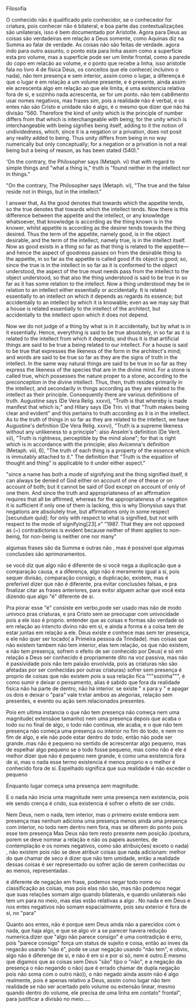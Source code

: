  Filosofia

O conhecido não é qualificado pelo conhecidor, se o conhecedor for criatura, pois conhecer não é bilateral, e boa parte das contextualizações são unilaterais, isso é bem documentado por Aristotle.
Agora para Deus as coisas são verdadeiras em relação a Deus somente, como Aquinas diz na Summa ao falar de verdade.
As coisas não são feitas de verdade.
agora indo para outro assunto, o ponto esta para linha assim como a superficie esta pro volume, mas a superficie pode ser um limite frontal, como a parede do copo em relacão ao volume, e o ponto que recebe a linha, isso aristotle fala no livro 4 de fisica 
Deus, os conceitos que ele conhece( incluinro o nada), não tem presença e sem interior, assim como o lugar, a diferença é que o lugar é em relação a um volume presente, e é presente, ainda assim ele acrescenta algo em relação ao que ele limita, é uma existencia relativa fora de si, e sozinho nada acrescenta, se for um ponto.
não tem cab8mento usar nomes negativos, mas frases sim, pois a realidade não é verbal, e os entes não são Cristo e unidade não é algo, é o mesmo que dizer que não há divisão
"560. Therefore the kind of unity which is the principle of number differs from that which is interchangeable with being; for the unity which is interchangeable with being signifies being itself, adding to it the notion of undividedness, which, since it is a negation or a privation, does not posit any reality added to being. Thus unity differs from being in no way numerically but only conceptually; for a negation or a privation is not a real being but a being of reason, as has been stated (540)."

'On the contrary, the Philosopher says (Metaph. vi) that with regard to simple things and "what a thing is," truth is "found neither in the intellect nor in things."

"On the contrary, The Philosopher says (Metaph. vi), "The true and the false reside not in things, but in the intellect."

I answer that, As the good denotes that towards which the appetite tends, so the true denotes that towards which the intellect tends. Now there is this difference between the appetite and the intellect, or any knowledge whatsoever, that knowledge is according as the thing known is in the knower, whilst appetite is according as the desirer tends towards the thing desired. Thus the term of the appetite, namely good, is in the object desirable, and the term of the intellect, namely true, is in the intellect itself. Now as good exists in a thing so far as that thing is related to the appetite—and hence the aspect of goodness passes on from the desirable thing to the appetite, in so far as the appetite is called good if its object is good; so, since the true is in the intellect in so far as it is conformed to the object understood, the aspect of the true must needs pass from the intellect to the object understood, so that also the thing understood is said to be true in so far as it has some relation to the intellect. Now a thing understood may be in relation to an intellect either essentially or accidentally. It is related essentially to an intellect on which it depends as regards its essence; but accidentally to an intellect by which it is knowable; even as we may say that a house is related essentially to the intellect of the architect, but accidentally to the intellect upon which it does not depend.

Now we do not judge of a thing by what is in it accidentally, but by what is in it essentially. Hence, everything is said to be true absolutely, in so far as it is related to the intellect from which it depends; and thus it is that artificial things are said to be true a being related to our intellect. For a house is said to be true that expresses the likeness of the form in the architect's mind; and words are said to be true so far as they are the signs of truth in the intellect. In the same way natural things are said to be true in so far as they express the likeness of the species that are in the divine mind. For a stone is called true, which possesses the nature proper to a stone, according to the preconception in the divine intellect. Thus, then, truth resides primarily in the intellect, and secondarily in things according as they are related to the intellect as their principle. Consequently there are various definitions of truth. Augustine says (De Vera Relig. xxxvi), "Truth is that whereby is made manifest that which is;" and Hilary says (De Trin. v) that "Truth makes being clear and evident" and this pertains to truth according as it is in the intellect. As to the truth of things in so far as they are related to the intellect, we have Augustine's definition (De Vera Relig. xxxvi), "Truth is a supreme likeness without any unlikeness to a principle": also Anselm's definition (De Verit. xii), "Truth is rightness, perceptible by the mind alone"; for that is right which is in accordance with the principle; also Avicenna's definition (Metaph. viii, 6), "The truth of each thing is a property of the essence which is immutably attached to it." The definition that "Truth is the equation of thought and thing" is applicable to it under either aspect."

"since a name has both a mode of signifying and the thing signified itself, it can always be denied of God either on account of one of these or on account of both; but it cannot be said of God except on account of only of one them. And since the truth and appropriateness of an affirmation requires that all be affirmed, whereas for the appropriateness of a negation it is sufficient if only one of them is lacking, this is why Dionysius says that negations are absolutely true, but affirmations only in some respect [secundum quid]: for only with respect to what is signified, but not with respect to the mode of signifying[23].»"
"1987. That they are not opposed as (~) contradictories is evident because neither of them applies to non-being, for non-being is neither one nor many"

algumas frases são da Summa e outras não , mas é possivel que algumas conclusões são aprimoramentos.

se você diz que algo não é diferente de si você nega a duplicação que a comparação causa, e a diferença, algo não é meramente igual a si, pois sequer divisão, comparação consigo, e duplicação, existem, mas é preferivel dizer que não é diferente, pra evitar conclusões falsas, e pra finalizar citar as frases anteriores, para evitsr alguem achar que você esta dizendo que algo "é" diferente de si. 

Pra piorar esse "é" consiste em verbo,pode ser usado mas não de modo univoco pras criaturas, e pra Cristo sem se preocupar com univocidade pois a ele isso é proprio.
entender que as coisas e formas são verdade só em relação ao intencto divino não em si, e ainda a forma e a coisa tem de estar juntas em relação a ele. 
Deus existe e conhece mas sem ter presença, e ele não quer ser tocado( a Primeira pessoa da Trindade).
mas coisas que não existem tambem não tem interior, elas tem relação, os que não existem, e não tem presença, sofrem o efeito de ser conhecido por Deus( e só em relação a Deus ser conhecido é propriamente dito na voz passiva, mas não é passividade pois não tem paixão envolvida, pois as criaturas não são afetadas por ser conhecidas por outras criaturas)
sofrer sem presença é proprio de coisas que não existem pois a sua relação fica """sozinha""", é como sumir e deixar o pensamento, alias é sabido que fora da realidade fisica não ha parte de dentro, não há interior.
se existe " x para y " e apagar os dois e deixar o "para" 
vale trxtar ambos as alegorias, relação sem presentes, e evento ou ação sem relacionados presentes.

Pois em ultima  instancia o que não tem presença não começa nem uma magnitude( extensãoe tamanho) nem uma presença depois que acaba o todo ou no final de algo, o todo não continua, ele acaba, e o que não tem presença não começa uma presença ou interior no fim do todo, e nem no fim de algo, e ele não pode estar dentro do todo, então não pode ser grande..mas não é pequeno no sentido de acrescentar algo pequeno, mas de espelhar algo pequeno se o todo fosse pequeno, mas como não é ele é melhor dizer que não é pequeno nem grande, é como uma existencia fora de si, mas o nada esse termo existencia é menos proprio e o melhor é conhecido fora de si. Espelhado significa que sua realidade é não exceder o pequeno

Enquanto lugar começa uma presença sem magnitude.

E o nada não inicia uma magnitude nem uma presença nem existencia, pois ele sendo crença é crido, sua existencia é sofrer o efeito de ser crido.



Nem Deus, nem o nada, tem interior, mas o primeiro existe embora sem presença
mas nenhum adiciona uma presença menos ainda uma presença com interior, no todo nem dentro nem fora, mas se diferem do ponto pois esse tem presença
Mas Deus não tem resto presente nem posição /postura, porem se deve nomear a relação e não os papeis ausentes, de contemplação e os nomes negativos, como são atribuições( exceto o nada) , não existem pois não se deve atribuir coisas que nada adicionam: melhor do que chamar de seco é dizer que não tem umidade, então a realidade dessas coisas é ser representado ou sofrer ação de serem conhecidas ou ao menos, representadas .

é diferente de negação em frase, podemos negar todo nome ou classificação as coisas, mas pois elas não são, mas não podemos negar que suas relações somam algo quando bilaterais, e quando unilaterais não tem um para no meio, mas elas estão relativas a algo  .
No nada e em Deus e nos entes negativos não somam espacialmente, pois seu exterior é fora de si, no "para"

Quanto aos entes, não é porque sem Deus ainda não a parecidos com o nada, que haja algo, e que se algo vir a se parecer havera redução numerica.dizer que "algo não parece consigo" é uma contradição é erro, pois "parece consigo" força um status de sujeito e coisa, então ao inves da negacão usando "não é", pode se usar negação usando "não tem", e obvio, algo não é diferenge de si, e não é em si e por si só, nem é outro.E mesmo que digamos que as coisas sem Deus "são" tipo o "não", e a negação da presença o não negando o não( que é errado chamar de dupla negação pois não soma com o outro não)), o não negado ainda assim não é algo realmente, pois é apenas relativo a Deus, assim como lugar não tem realidade se não ser acertado pelo volume ou extensão linear, mesmo quando dentro do volume, ele precisa de uma linha em contato" frontal", para justificar a divisão no meio.....



